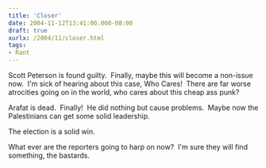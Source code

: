 ```yaml
---
title: 'Closer'
date: 2004-11-12T13:41:00.000-08:00
draft: true
xurlx: /2004/11/closer.html
tags: 
- Rant
---
```


Scott Peterson is found guilty.  Finally, maybe this will become a non-issue now.  I'm sick of hearing about this case, Who Cares!  There are far worse atrocities going on in the world, who cares about this cheap ass punk?

Arafat is dead.  Finally!  He did nothing but cause problems.  Maybe now the Palestinians can get some solid leadership.

The election is a solid win.

What ever are the reporters going to harp on now?  I'm sure they will find something, the bastards.